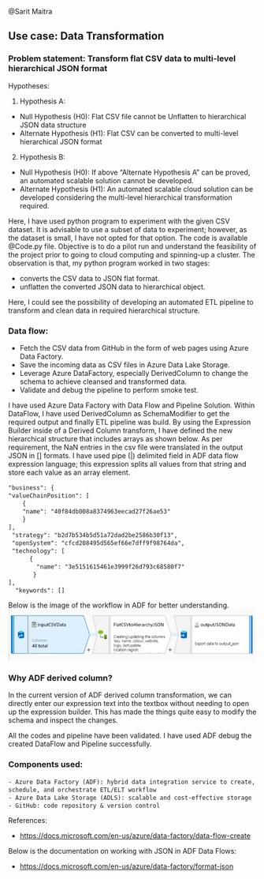 @Sarit Maitra
## Use case: Data Transformation
### Problem statement: Transform flat CSV data to multi-level hierarchical JSON format

Hypotheses: 
 1.	Hypothesis A:
   - Null Hypothesis (H0): Flat CSV file cannot be Unflatten to hierarchical JSON data structure
   - Alternate Hypothesis (H1): Flat CSV can be converted to multi-level hierarchical JSON format

 2.	Hypothesis B:
   - Null Hypothesis (H0): If above “Alternate Hypothesis A” can be proved, an automated scalable solution cannot be developed.
   - Alternate Hypothesis (H1): An automated scalable cloud solution can be developed considering the multi-level hierarchical transformation required.

Here, I have used python program to experiment with the given CSV dataset. It is advisable to use a subset of data to experiment; however, as the dataset is small, I have not opted for that option. The code is available @Code.py file. Objective is to do a pilot run and understand the feasibility of the project prior to going to cloud computing and spinning-up a cluster.
The observation is that, my python program worked in two stages:

   - converts the CSV data to JSON flat format.
   - unflatten the converted JSON data to hierarchical object. 
   
Here, I could see the possibility of developing an automated ETL pipeline to transform and clean data in required hierarchical structure. 

### Data flow:
  -	Fetch the CSV data from GitHub in the form of web pages using Azure Data Factory.
  -	Save the incoming data as CSV files in Azure Data Lake Storage.
  -	Leverage Azure DataFactory, especially DerivedColumn to change the schema to achieve cleansed and transformed data.
  - Validate and debug the pipeline to perform smoke test.

I have used Azure Data Factory with Data Flow and Pipeline Solution. Within DataFlow, I have used DerivedColumn as SchemaModifier to get the required output and finally ETL pipeline was build.
By using the Expression Builder inside of a Derived Column transform, I have defined the new hierarchical structure that includes arrays as shown below. 
As per requirement, the NaN entries in the csv file were translated in the output JSON in [] formats. I have used pipe (|) delimited field in ADF data flow expression language; this expression splits all values from that string and store each value as an array element. 


    "business": { 
    "valueChainPosition": [ 
        { 
        "name": "40f84db008a8374963eecad27f26ae53" 
        } 
    ], 
     "strategy": "b2d7b534b5d51a72dad2be2586b30f13", 
     "openSystem": "cfcd208495d565ef66e7dff9f98764da", 
     "technology": [ 
          { 
            "name": "3e5151615461e3999f26d793c68580f7" 
           } 
    ], 
      "keywords": []
      

Below is the image of the workflow in ADF for better understanding.
![](images/ETL.PNG)

### Why ADF derived column?
In the current version of ADF derived column transformation, we can directly enter our expression text into the textbox without needing to open up the expression builder.
This has made the things quite easy to modify the schema and inspect the changes.

All the codes and pipeline have been validated. I have used ADF debug the created DataFlow and Pipeline successfully.

### Components used:
    
    - Azure Data Factory (ADF): hybrid data integration service to create, schedule, and orchestrate ETL/ELT workflow
    - Azure Data Lake Storage (ADLS): scalable and cost-effective storage 
    - GitHub: code repository & version control

References: 
  - https://docs.microsoft.com/en-us/azure/data-factory/data-flow-create

Below is the documentation on working with JSON in ADF Data Flows:
  - https://docs.microsoft.com/en-us/azure/data-factory/format-json

